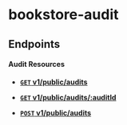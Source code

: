 # bookstore-audit

## Endpoints

#### Audit Resources

- **[<code>GET</code> v1/public/audits](https://github.com/bookstore-audit/api-documentation/GET_AUDITS.md)**
- **[<code>GET</code> v1/public/audits/:auditId](https://github.com/bookstore-audit/api-documentation/GET_AUDITS_BY_ID.md)**

- **[<code>POST</code> v1/public/audits](https://github.com/bookstore-audit/api-documentation/POST_AUDITS.md)**